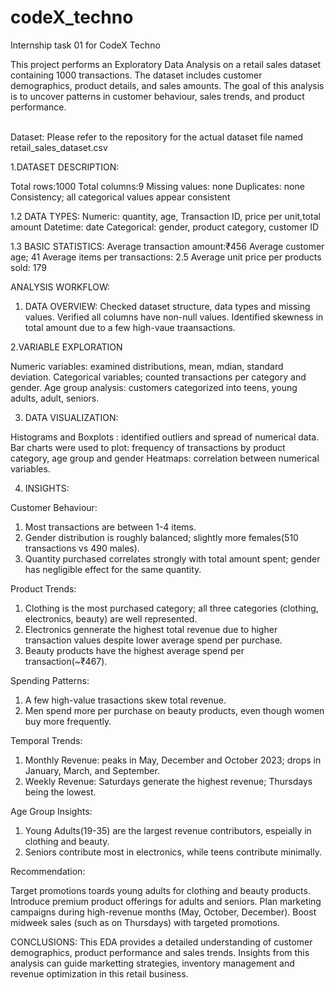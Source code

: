 # codeX_techno
Internship task 01 for CodeX Techno

This project performs an Exploratory Data Analysis on a retail sales dataset containing 1000 transactions. The dataset includes customer demographics, product details, and sales amounts. The goal of this analysis is to uncover patterns in customer behaviour, sales trends, and product performance.

<br>Dataset: Please refer to the repository for the actual dataset file named retail_sales_dataset.csv<br>

1.DATASET DESCRIPTION:

Total rows:1000
Total columns:9
Missing values: none
Duplicates: none
Consistency; all categorical values appear consistent


1.2 DATA TYPES:
Numeric: quantity, age, Transaction ID, price per unit,total amount
Datetime: date
Categorical: gender, product category, customer ID

1.3 BASIC STATISTICS:
Average transaction amount:₹456
Average customer age; 41
Average items per transactions: 2.5
Average unit price per products sold: 179

ANALYSIS WORKFLOW:

1. DATA OVERVIEW:
   Checked dataset structure, data types and missing values.
   Verified all columns have non-null values.
   Identified skewness in total amount due to a few high-vaue traansactions.
   
2.VARIABLE EXPLORATION

Numeric variables: examined distributions, mean, mdian, standard deviation.
Categorical variables; counted transactions per category and gender.
Age group analysis: customers categorized into teens, young adults, adult, seniors.


3. DATA VISUALIZATION:

Histograms and Boxplots : identified outliers and spread of numerical data.
Bar charts were used to plot: frequency of transactions by product category, age group and gender
Heatmaps: correlation between numerical variables.


4. INSIGHTS:

Customer Behaviour:

 1. Most transactions are between 1-4 items.
 2. Gender distribution is roughly balanced; slightly more females(510 transactions vs 490         males).
 3. Quantity purchased correlates strongly with total amount spent; gender has negligible        effect for the same quantity.

Product Trends:  

 1. Clothing is the most purchased category; all three categories (clothing, electronics,           beauty) are well represented.
 2. Electronics gennerate the highest total revenue due to higher transaction values despite       lower average spend per purchase.
 3. Beauty products have the highest average spend per transaction(~₹467).
      
Spending Patterns:

  1. A few high-value trasactions skew total revenue.
  2. Men spend more per purchase on beauty products, even though women buy more frequently.

Temporal Trends:

  1. Monthly Revenue: peaks in May, December and October 2023; drops in January, March, and         September.
  2. Weekly Revenue: Saturdays generate the highest revenue; Thursdays being the lowest.

Age Group Insights:
  1. Young Adults(19-35) are the largest revenue contributors, espeially in clothing and         beauty.
  2. Seniors contribute most in electronics, while teens contribute minimally.

Recommendation:

  Target promotions toards young adults for clothing and beauty products.
  Introduce premium product offerings for adults and seniors.
  Plan marketing campaigns  during high-revenue months (May, October, December).
  Boost midweek sales (such as on Thursdays) with targeted promotions.
  
CONCLUSIONS:
This EDA provides a detailed understanding of customer demographics, product performance and sales trends. Insights from this analysis can guide marketting strategies, inventory management and revenue optimization in this retail business.
